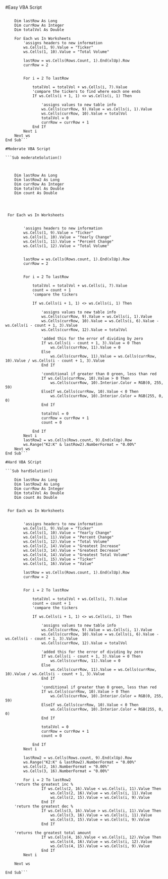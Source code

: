 #Easy VBA Script
```Sub easySolution()

    Dim lastRow As Long
    Dim currRow As Integer
    Dim totalVol As Double
       
    For Each ws In Worksheets
        'assigns headers to new information
        ws.Cells(1, 9).Value = "Ticker"
        ws.Cells(1, 10).Value = "Total Volume"
          
        lastRow = ws.Cells(Rows.Count, 1).End(xlUp).Row
        currRow = 2
        
        
        For i = 2 To lastRow
            
            totalVol = totalVol + ws.Cells(i, 7).Value
            'compare the tickers to find where each one ends
            If ws.Cells(i + 1, 1) <> ws.Cells(i, 1) Then
                
                'assigns values to new table info
                ws.Cells(currRow, 9).Value = ws.Cells(i, 1).Value
                ws.Cells(currRow, 10).Value = totalVol
                totalVol = 0
                currRow = currRow + 1
            End If
        Next i
    Next ws
End Sub```

#Moderate VBA Script

```Sub moderateSolution()



    Dim lastRow As Long
    Dim lastRow2 As Long
    Dim currRow As Integer
    Dim totalVol As Double
    Dim count As Double
    
    
        
        
 For Each ws In Worksheets
 
    
        'assigns headers to new information
        ws.Cells(1, 9).Value = "Ticker"
        ws.Cells(1, 10).Value = "Yearly Change"
        ws.Cells(1, 11).Value = "Percent Change"
        ws.Cells(1, 12).Value = "Total Volume"

        
        lastRow = ws.Cells(Rows.count, 1).End(xlUp).Row
        currRow = 2
        
        
        For i = 2 To lastRow
            
            totalVol = totalVol + ws.Cells(i, 7).Value
            count = count + 1
            'compare the tickers
            
            If ws.Cells(i + 1, 1) <> ws.Cells(i, 1) Then
                
                'assigns values to new table info
                ws.Cells(currRow, 9).Value = ws.Cells(i, 1).Value
                ws.Cells(currRow, 10).Value = ws.Cells(i, 6).Value - ws.Cells(i - count + 1, 3).Value
                ws.Cells(currRow, 12).Value = totalVol
    
                'added this for the error of dividing by zero
                If ws.Cells(i - count + 1, 3).Value = 0 Then
                    ws.Cells(currRow, 11).Value = 0
                Else
                    ws.Cells(currRow, 11).Value = ws.Cells(currRow, 10).Value / ws.Cells(i - count + 1, 3).Value
                End If
                
                'conditional if greater than 0 green, less than red
                If ws.Cells(currRow, 10).Value > 0 Then
                    ws.Cells(currRow, 10).Interior.Color = RGB(0, 255, 59)
                ElseIf ws.Cells(currRow, 10).Value < 0 Then
                    ws.Cells(currRow, 10).Interior.Color = RGB(255, 0, 0)
                End If
                
                totalVol = 0
                currRow = currRow + 1
                count = 0
                
            End If
        Next i
        lastRow2 = ws.Cells(Rows.count, 9).End(xlUp).Row
        ws.Range("K2:K" & lastRow2).NumberFormat = "0.00%"
    Next ws
End Sub```

#Hard VBA SCript

```Sub hardSolution()

    Dim lastRow As Long
    Dim lastRow2 As Long
    Dim currRow As Integer
    Dim totalVol As Double
    Dim count As Double
        
        
 For Each ws In Worksheets
 
    
        'assigns headers to new information
        ws.Cells(1, 9).Value = "Ticker"
        ws.Cells(1, 10).Value = "Yearly Change"
        ws.Cells(1, 11).Value = "Percent Change"
        ws.Cells(1, 12).Value = "Total Volume"
        ws.Cells(2, 14).Value = "Greatest Increase"
        ws.Cells(3, 14).Value = "Greatest Decrease"
        ws.Cells(4, 14).Value = "Greatest Total Volume"
        ws.Cells(1, 15).Value = "Ticker"
        ws.Cells(1, 16).Value = "Value"
        
        lastRow = ws.Cells(Rows.count, 1).End(xlUp).Row
        currRow = 2
        
        
        For i = 2 To lastRow
            
            totalVol = totalVol + ws.Cells(i, 7).Value
            count = count + 1
            'compare the tickers
            
            If ws.Cells(i + 1, 1) <> ws.Cells(i, 1) Then
                
                'assigns values to new table info
                ws.Cells(currRow, 9).Value = ws.Cells(i, 1).Value
                ws.Cells(currRow, 10).Value = ws.Cells(i, 6).Value - ws.Cells(i - count + 1, 3).Value
                ws.Cells(currRow, 12).Value = totalVol
    
                'added this for the error of dividing by zero
                If ws.Cells(i - count + 1, 3).Value = 0 Then
                    ws.Cells(currRow, 11).Value = 0
                Else
                    ws.Cells(currRow, 11).Value = ws.Cells(currRow, 10).Value / ws.Cells(i - count + 1, 3).Value
                End If
                
                'conditional if greater than 0 green, less than red
                If ws.Cells(currRow, 10).Value > 0 Then
                    ws.Cells(currRow, 10).Interior.Color = RGB(0, 255, 59)
                ElseIf ws.Cells(currRow, 10).Value < 0 Then
                    ws.Cells(currRow, 10).Interior.Color = RGB(255, 0, 0)
                End If
                
                totalVol = 0
                currRow = currRow + 1
                count = 0
                
            End If
        Next i
        
        lastRow2 = ws.Cells(Rows.count, 9).End(xlUp).Row
        ws.Range("K2:K" & lastRow2).NumberFormat = "0.00%"
        ws.Cells(2, 16).NumberFormat = "0.00%"
        ws.Cells(3, 16).NumberFormat = "0.00%"
    
        For i = 2 To lastRow2
    'return the greatest inc %
                If ws.Cells(2, 16).Value < ws.Cells(i, 11).Value Then
                    ws.Cells(2, 16).Value = ws.Cells(i, 11).Value
                    ws.Cells(2, 15).Value = ws.Cells(i, 9).Value
                End If
    'return the greatest dec %
                If ws.Cells(3, 16).Value > ws.Cells(i, 11).Value Then
                    ws.Cells(3, 16).Value = ws.Cells(i, 11).Value
                    ws.Cells(3, 15).Value = ws.Cells(i, 9).Value
                End If
                
    'returns the greatest total amount
                If ws.Cells(4, 16).Value < ws.Cells(i, 12).Value Then
                    ws.Cells(4, 16).Value = ws.Cells(i, 12).Value
                    ws.Cells(4, 15).Value = ws.Cells(i, 9).Value
                End If
        Next i
        
    Next ws

End Sub```
